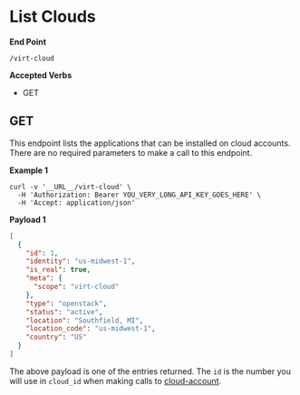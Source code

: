 # List Clouds

**End Point**
```
/virt-cloud
```
**Accepted Verbs**
- GET

## GET

This endpoint lists the applications that can be installed on cloud accounts. There are no required parameters to make a call to this endpoint.

__Example 1__
```shell
curl -v '__URL__/virt-cloud' \
  -H 'Authorization: Bearer YOU_VERY_LONG_API_KEY_GOES_HERE' \
  -H 'Accept: application/json'

```

__Payload 1__
```json
[
  {
    "id": 1,
    "identity": "us-midwest-1",
    "is_real": true,
    "meta": {
      "scope": "virt-cloud"
    },
    "type": "openstack",
    "status": "active",
    "location": "Southfield, MI",
    "location_code": "us-midwest-1",
    "country": "US"
  }
]
```

The above payload is one of the entries returned.  The `id` is the number you will use in `cloud_id` when making calls to [cloud-account](CloudAccount.md).


